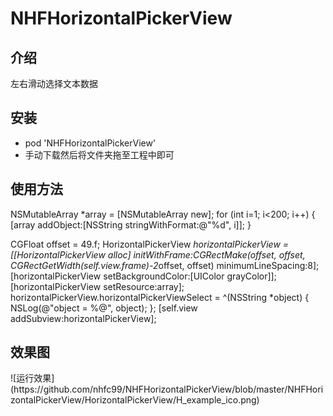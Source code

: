 # NHFHorizontalPickerView
<h2>介绍</h2>
<p>左右滑动选择文本数据</p>
<h2>安装</h2>
<ul>
<li>pod 'NHFHorizontalPickerView'</li>
<li>手动下载然后将文件夹拖至工程中即可</li>
</ul>

<h2>使用方法</h2>
NSMutableArray *array = [NSMutableArray new];
for (int i=1; i<200; i++) {
[array addObject:[NSString stringWithFormat:@"%d", i]];
}

CGFloat offset = 49.f;
HorizontalPickerView *horizontalPickerView = [[HorizontalPickerView alloc] initWithFrame:CGRectMake(offset, offset, CGRectGetWidth(self.view.frame)-2*offset, offset) minimumLineSpacing:8];
[horizontalPickerView setBackgroundColor:[UIColor grayColor]];
[horizontalPickerView setResource:array];
horizontalPickerView.horizontalPickerViewSelect = ^(NSString *object) {
NSLog(@"object = %@", object);
};
[self.view addSubview:horizontalPickerView];

<h2>效果图</h2>
![运行效果](https://github.com/nhfc99/NHFHorizontalPickerView/blob/master/NHFHorizontalPickerView/HorizontalPickerView/H_example_ico.png)







